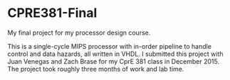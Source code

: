 # CPRE381-Final
My final project for my processor design course. 

This is a single-cycle MIPS processor with in-order pipeline to handle control and data hazards, all written in VHDL.
I submitted this project with Juan Venegas and Zach Brase for my CprE 381 class in December 2015. The project took roughly three months of work and lab time.

